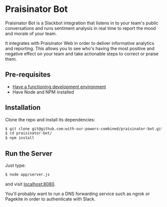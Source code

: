 Praisinator Bot
=========
Praisinator Bot is a Slackbot integration that listens in to your team's public conversations and runs sentiment analysis in real time to report the mood and morale of your team.

It integrates with Praisinator Web in order to deliver informative analytics and reporting. This allows you to see who's having the most positive and negative effect on your team and take actionable steps to correct or praise them.

Pre-requisites
---------------
- [Have a functioning development environment](http://tutorials.jumpstartlab.com/topics/environment/environment.html)
- Have Node and NPM installed

Installation
--------------
Clone the repo and install its dependencies:
```sh
$ git clone git@github.com:with-our-powers-combined/praisinator-bot.git
$ cd praisinator-bot/
$ npm install
```

Run the Server
---------------
Just type:
```sh
$ node app/server.js
```
and visit [localhost:8080](http://localhost:8080).

You'll probably want to run a DNS forwarding service such as ngrok or Pagekite in order to authenticate with Slack.